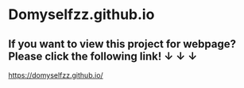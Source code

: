 # Domyselfzz.github.io

## If you want to view this project for webpage? Please click the following link! ↓ ↓ ↓
 https://domyselfzz.github.io/
